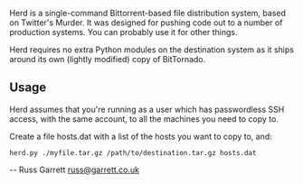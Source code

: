 Herd is a single-command Bittorrent-based file distribution system, based on Twitter's Murder.
It was designed for pushing code out to a number of production systems. You can probably use
it for other things.

Herd requires no extra Python modules on the destination system as it ships around
its own (lightly modified) copy of BitTornado.

## Usage

Herd assumes that you're running as a user which has passwordless SSH access,
with the same account, to all the machines you need to copy to.

Create a file hosts.dat with a list of the hosts you want to copy to, and:

    herd.py ./myfile.tar.gz /path/to/destination.tar.gz hosts.dat


-- Russ Garrett <russ@garrett.co.uk>
